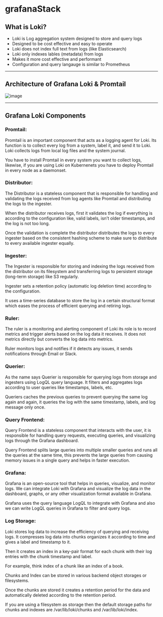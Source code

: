 # grafanaStack

## What is Loki?
* Loki is Log aggregation system designed to store and query logs
* Designed to be cost effective and easy to operate
* Loki does not index full text from logs (like Elasticsearch)
* Loki only indexes lables (metadata) from logs
* Makes it more cost effective and performant
* Configuration and query langauge is similar to Prometheus

***

## Architecture of Grafana Loki & Promtail

![image](https://github.com/user-attachments/assets/45f82a8c-c197-49aa-acde-e5b9d4e61cc5)

***

## Grafana Loki Components
### Promtail:
Promtail is an important component that acts as a logging agent for Loki. Its function is to collect every log from a system, label it, and send it to Loki. Loki collects logs from local log files and the system journal.

You have to install Promtail in every system you want to collect logs, likewise, if you are using Loki on Kubernenets you have to deploy Promtail in every node as a daemonset.

### Distributor:
The Distributor is a stateless component that is responsible for handling and validating the logs received from log agents like Promtail and distributing the logs to the ingester.

When the distributor receives logs, first it validates the log if everything is according to the configuration like, valid labels, isn’t older timestamps, and the log is not too long.

Once the validation is complete the distributor distributes the logs to every ingester based on the consistent hashing scheme to make sure to distribute to every available ingester equally.

### Ingester:
The Ingester is responsible for storing and indexing the logs received from the distributor on its filesystem and transferring logs to persistent storage (long-term storage) like S3 regularly.

Ingester sets a retention policy (automatic log deletion time) according to the configuration.

It uses a time-series database to store the log in a certain structural format which eases the process of efficient querying and retiring logs.

### Ruler:
The ruler is a monitoring and alerting component of Loki its role is to record metrics and trigger alerts based on the log data it receives. It does not metrics directly but converts the log data into metrics.

Ruler monitors logs and notifies if it detects any issues, it sends notifications through Email or Slack.

### Querier:
As the name says Querier is responsible for querying logs from storage and ingesters using LogQL query language. It filters and aggregates logs according to user queries like timestamps, labels, etc.

Queriers caches the previous queries to prevent querying the same log again and again, it queries the log with the same timestamp, labels, and log message only once.

### Query Frontend:
Query Frontend is a stateless component that interacts with the user, it is responsible for handling query requests, executing queries, and visualizing logs through the Grafana dashboard.

Query Frontend splits large queries into multiple smaller queries and runs all the queries at the same time, this prevents the large queries from causing memory issues in a single query and helps in faster execution.

### Grafana:
Grafana is an open-source tool that helps in queries, visualize, and monitor logs. We can integrate Loki with Grafana and visualize the log data in the dashboard, graphs, or any other visualization format available in Grafana.

Grafana uses the query language LogQL to integrate with Grafana and also we can write LogQL queries in Grafana to filter and query logs.

### Log Storage:
Loki stores log data to increase the efficiency of querying and receiving logs. It compresses log data into chunks organizes it according to time and gives a label and timestamp to it.

Then it creates an index in a key-pair format for each chunk with their log entries with the chunk timestamp and label.

For example, think index of a chunk like an index of a book.

Chunks and Index can be stored in various backend object storages or filesystems.

Once the chunks are stored it creates a retention period for the data and automatically deleted according to the retention period.

If you are using a filesystem as storage then the default storage paths for chunks and indexes are /var/lib/loki/chunks and /var/lib/loki/index.
